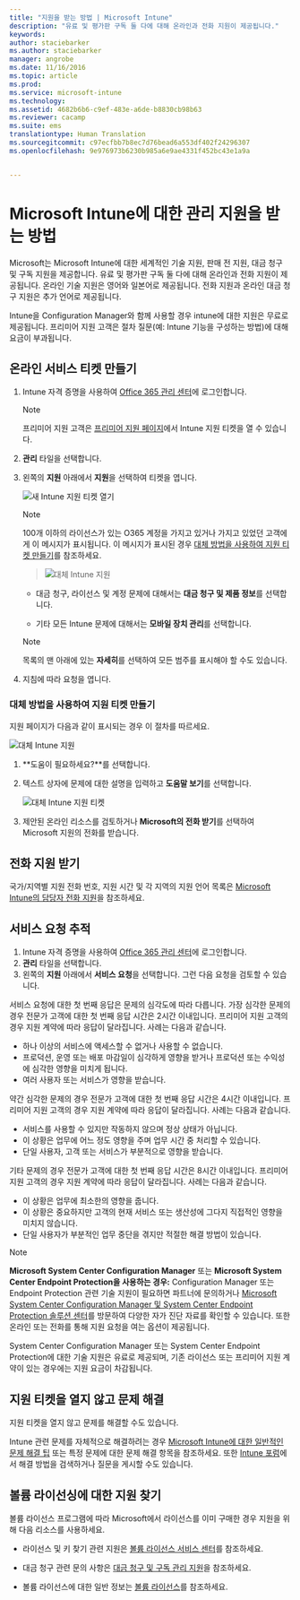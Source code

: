 ```yaml
---
title: "지원을 받는 방법 | Microsoft Intune"
description: "유료 및 평가판 구독 둘 다에 대해 온라인과 전화 지원이 제공됩니다."
keywords: 
author: staciebarker
ms.author: staciebarker
manager: angrobe
ms.date: 11/16/2016
ms.topic: article
ms.prod: 
ms.service: microsoft-intune
ms.technology: 
ms.assetid: 4682b6b6-c9ef-483e-a6de-b8830cb98b63
ms.reviewer: cacamp
ms.suite: ems
translationtype: Human Translation
ms.sourcegitcommit: c97ecfbb7b8ec7d76bead6a553df402f24296307
ms.openlocfilehash: 9e976973b6230b985a6e9ae4331f452bc43e1a9a


---
```


# <a name="how-to-get-admin-support-for-microsoft-intune"></a>Microsoft Intune에 대한 관리 지원을 받는 방법

Microsoft는 Microsoft Intune에 대한 세계적인 기술 지원, 판매 전 지원, 대금 청구 및 구독 지원을 제공합니다. 유료 및 평가판 구독 둘 다에 대해 온라인과 전화 지원이 제공됩니다. 온라인 기술 지원은 영어와 일본어로 제공됩니다. 전화 지원과 온라인 대금 청구 지원은 추가 언어로 제공됩니다.

Intune을 Configuration Manager와 함께 사용할 경우 intune에 대한 지원은 무료로 제공됩니다. 프리미어 지원 고객은 절차 질문(예: Intune 기능을 구성하는 방법)에 대해 요금이 부과됩니다.

## <a name="create-an-online-service-ticket"></a>온라인 서비스 티켓 만들기

1.  Intune 자격 증명을 사용하여 [Office 365 관리 센터](https://portal.office.com)에 로그인합니다.
    >[!NOTE]
    >
    >프리미어 지원 고객은 [프리미어 지원 페이지](https://support.microsoft.com/en-us/premier/contacts)에서 Intune 지원 티켓을 열 수 있습니다.

2.  **관리** 타일을 선택합니다.
3.  왼쪽의 **지원** 아래에서 **지원**을 선택하여 티켓을 엽니다.

    ![새 Intune 지원 티켓 열기](../media/support-open-ticket.png)

    >[!NOTE]
    >  100개 이하의 라이선스가 있는 O365 계정을 가지고 있거나 가지고 있었던 고객에게 이 메시지가 표시됩니다. 이 메시지가 표시된 경우 [대체 방법을 사용하여 지원 티켓 만들기](#create-a-support-ticket-with-alternate-methods)를 참조하세요.

    > ![대체 Intune 지원](../media/alternate-support-ui.png)

    -   대금 청구, 라이선스 및 계정 문제에 대해서는 **대금 청구 및 제품 정보**를 선택합니다.

    -   기타 모든 Intune 문제에 대해서는 **모바일 장치 관리**를 선택합니다.

    > [!NOTE]
    > 목록의 맨 아래에 있는 **자세히**를 선택하여 모든 범주를 표시해야 할 수도 있습니다.

3.  지침에 따라 요청을 엽니다.

### <a name="create-a-support-ticket-with-alternate-methods"></a>대체 방법을 사용하여 지원 티켓 만들기

지원 페이지가 다음과 같이 표시되는 경우 이 절차를 따르세요.

![대체 Intune 지원](../media/alternate-support-ui.png)


1. **도움이 필요하세요?**를 선택합니다.
2. 텍스트 상자에 문제에 대한 설명을 입력하고 **도움말 보기**를 선택합니다.

    ![대체 Intune 지원 티켓](../media/support-need-help.png)

3. 제안된 온라인 리소스를 검토하거나 **Microsoft의 전화 받기**를 선택하여 Microsoft 지원의 전화를 받습니다.

## <a name="get-phone-support"></a>전화 지원 받기
국가/지역별 지원 전화 번호, 지원 시간 및 각 지역의 지원 언어 목록은 [Microsoft Intune의 담당자 전화 지원](contact-assisted-phone-support-for-microsoft-intune.md)을 참조하세요.

## <a name="track-your-service-requests"></a>서비스 요청 추적
1.  Intune 자격 증명을 사용하여 [Office 365 관리 센터](https://portal.office.com)에 로그인합니다.
2.  **관리** 타일을 선택합니다.
3.  왼쪽의 **지원** 아래에서 **서비스 요청**을 선택합니다. 그런 다음 요청을 검토할 수 있습니다.

서비스 요청에 대한 첫 번째 응답은 문제의 심각도에 따라 다릅니다. 가장 심각한 문제의 경우 전문가 고객에 대한 첫 번째 응답 시간은 2시간 이내입니다. 프리미어 지원 고객의 경우 지원 계약에 따라 응답이 달라집니다. 사례는 다음과 같습니다.

- 하나 이상의 서비스에 액세스할 수 없거나 사용할 수 없습니다.
- 프로덕션, 운영 또는 배포 마감일이 심각하게 영향을 받거나 프로덕션 또는 수익성에 심각한 영향을 미치게 됩니다.
- 여러 사용자 또는 서비스가 영향을 받습니다.

약간 심각한 문제의 경우 전문가 고객에 대한 첫 번째 응답 시간은 4시간 이내입니다. 프리미어 지원 고객의 경우 지원 계약에 따라 응답이 달라집니다.  사례는 다음과 같습니다.

- 서비스를 사용할 수 있지만 작동하지 않으며 정상 상태가 아닙니다.
- 이 상황은 업무에 어느 정도 영향을 주며 업무 시간 중 처리할 수 있습니다.
- 단일 사용자, 고객 또는 서비스가 부분적으로 영향을 받습니다.

기타 문제의 경우 전문가 고객에 대한 첫 번째 응답 시간은 8시간 이내입니다. 프리미어 지원 고객의 경우 지원 계약에 따라 응답이 달라집니다.  사례는 다음과 같습니다.

- 이 상황은 업무에 최소한의 영향을 줍니다.
- 이 상황은 중요하지만 고객의 현재 서비스 또는 생산성에 그다지 직접적인 영향을 미치지 않습니다.
- 단일 사용자가 부분적인 업무 중단을 겪지만 적절한 해결 방법이 있습니다.

> [!NOTE]
> **Microsoft System Center Configuration Manager** 또는 **Microsoft System Center Endpoint Protection을 사용하는 경우:** Configuration Manager 또는 Endpoint Protection 관련 기술 지원이 필요하면 파트너에 문의하거나 [Microsoft System Center Configuration Manager 및 System Center Endpoint Protection 솔루션 센터](http://www.microsoft.com/en-us/server-cloud/products/system-center-2012-r2/resources.aspx)를 방문하여 다양한 자가 진단 자료를 확인할 수 있습니다. 또한 온라인 또는 전화를 통해 지원 요청을 여는 옵션이 제공됩니다.
>
> System Center Configuration Manager 또는 System Center Endpoint Protection에 대한 기술 지원은 유료로 제공되며, 기존 라이선스 또는 프리미어 지원 계약이 있는 경우에는 지원 요금이 차감됩니다.

## <a name="resolve-issues-without-opening-a-support-ticket"></a>지원 티켓을 열지 않고 문제 해결

지원 티켓을 열지 않고 문제를 해결할 수도 있습니다.

Intune 관련 문제를 자체적으로 해결하려는 경우 [Microsoft Intune에 대한 일반적인 문제 해결 팁](general-troubleshooting-tips-for-microsoft-intune.md) 또는 특정 문제에 대한 문제 해결 항목을 참조하세요. 또한 [Intune 포럼](https://social.technet.microsoft.com/Forums/en-US/home?forum=microsoftintuneprod)에서 해결 방법을 검색하거나 질문을 게시할 수도 있습니다.

## <a name="find-support-for-volume-licensing"></a>볼륨 라이선싱에 대한 지원 찾기
볼륨 라이선스 프로그램에 따라 Microsoft에서 라이선스를 이미 구매한 경우 지원을 위해 다음 리소스를 사용하세요.

-   라이선스 및 키 찾기 관련 지원은 [볼륨 라이선스 서비스 센터](http://go.microsoft.com/fwlink/p/?LinkID=282016)를 참조하세요.

-   대금 청구 관련 문의 사항은 [대금 청구 및 구독 관리 지원](http://support.microsoft.com/oas/default.aspx?prid=15371)을 참조하세요.

-   볼륨 라이선스에 대한 일반 정보는 [볼륨 라이선스](http://go.microsoft.com/fwlink/p/?LinkID=282015)를 참조하세요.



<!--HONumber=Dec16_HO1-->


